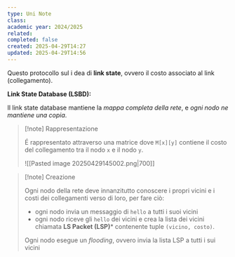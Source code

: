 ```yaml
---
type: Uni Note
class: 
academic year: 2024/2025
related: 
completed: false
created: 2025-04-29T14:27
updated: 2025-04-29T14:56
---
```

Questo protocollo sul i dea di **link state**, ovvero il costo associato al link (collegamento).

**Link State Database (LSBD):**

Il link state database mantiene la *mappa completa della rete*, e *ogni nodo ne mantiene una copia*. 

>[!note] Rappresentazione
>
>É rappresentato attraverso una matrice dove `M[x][y]` contiene il costo del collegamento tra il nodo `x` e il nodo `y`.
>
>![[Pasted image 20250429145002.png|700]]

>[!note] Creazione
>
>Ogni nodo della rete deve innanzitutto conoscere i propri vicini e i costi dei collegamenti verso di loro, per fare ciò:
>- ogni nodo invia un messaggio di `hello` a tutti i suoi vicini
>- ogni nodo riceve gli `hello` dei vicini e crea la lista dei vicini chiamata **LS Packet (LSP)*** contenente tuple `(vicino, costo)`.
>
>Ogni nodo esegue un *flooding*, ovvero invia la lista LSP a tutti i sui vicini


